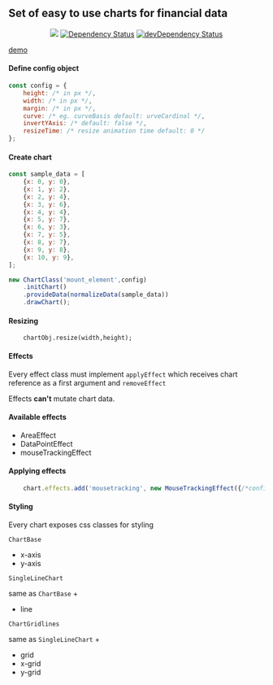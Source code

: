 ##  Set of easy to use charts for financial data
<p align="center">
<a href="https://travis-ci.org/EW4N7-2365-PT/d3chart/builds"><img src="https://travis-ci.org/EW4N7-2365-PT/d3chart.svg?branch=master" /></a>
<a href="https://david-dm.org/EW4N7-2365-PT/d3chart"><img src="https://david-dm.org/EW4N7-2365-PT/d3chart.svg" alt="Dependency Status"></a>
<a href="https://david-dm.org/EW4N7-2365-PT/d3chart?type=dev"><img src="https://david-dm.org/EW4N7-2365-PT/d3chart/dev-status.svg" alt="devDependency Status"></a>
</p>

[demo](https://ew4n7-2365-pt.github.io/d3chart/)
#### Define config object
```javascript
const config = {
    height: /* in px */,
    width: /* in px */,
    margin: /* in px */,
    curve: /* eg. curveBasis default: urveCardinal */,
    invertYAxis: /* default: false */,
    resizeTime: /* resize animation time default: 0 */
};
```

#### Create chart
```javascript
const sample_data = [
    {x: 0, y: 0},
    {x: 1, y: 2},
    {x: 2, y: 4},
    {x: 3, y: 6},
    {x: 4, y: 4},
    {x: 5, y: 7},
    {x: 6, y: 3},
    {x: 7, y: 5},
    {x: 8, y: 7},
    {x: 9, y: 8},
    {x: 10, y: 9},
];

new ChartClass('mount_element',config)
    .initChart()
    .provideData(normalizeData(sample_data))
    .drawChart();
```
#### Resizing
```javascipt
    chartObj.resize(width,height);
```
#### Effects
Every effect class must implement `applyEffect` which receives chart reference as a first argument
and `removeEffect`

Effects **can't** mutate chart data.

#### Available effects
- AreaEffect
- DataPointEffect
- mouseTrackingEffect

#### Applying effects

```javascript
    chart.effects.add('mousetracking', new MouseTrackingEffect({/*config */}), true);
```

#### Styling
Every chart exposes css classes for styling

`ChartBase`
- x-axis
- y-axis

`SingleLineChart`

same as `ChartBase` +
- line

`ChartGridlines`

same as `SingleLineChart` +

- grid
- x-grid
- y-grid